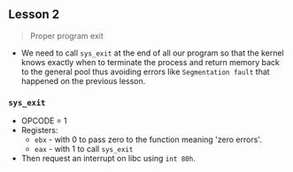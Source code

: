 ## Lesson 2
> Proper program exit

- We need to call `sys_exit` at the end of all our program so that the kernel knows exactly when to terminate the process and return memory back to the general pool thus avoiding errors like `Segmentation fault` that happened on the previous lesson.

### `sys_exit`

- OPCODE = 1
- Registers:
    - `ebx` - with 0 to pass zero to the function meaning 'zero errors'.
    - `eax` - with 1 to call `sys_exit`
- Then request an interrupt on libc using `int 80h`.

